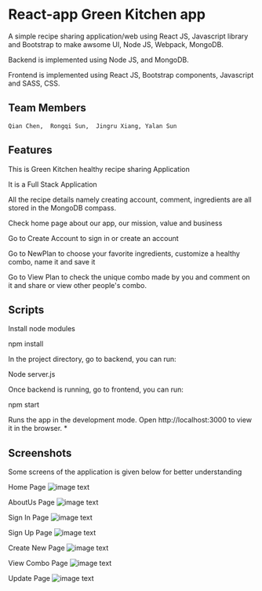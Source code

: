 # React-app Green Kitchen app  

A simple recipe sharing application/web using React JS, Javascript library and Bootstrap to make awsome UI, Node JS, Webpack, MongoDB.  

Backend is implemented using Node JS, and MongoDB.  

Frontend is implemented using React JS, Bootstrap components, Javascript and SASS, CSS.  

## Team Members
    Qian Chen,  Rongqi Sun,  Jingru Xiang, Yalan Sun  

## Features
This is Green Kitchen healthy recipe sharing Application  

It is a Full Stack Application

All the recipe details namely creating account, comment, ingredients are all stored in the MongoDB compass.

Check home page about our app, our mission, value and business  

Go to Create Account to sign in or create an account  

Go to NewPlan to choose your favorite ingredients, customize a healthy combo, name it and save it  

Go to View Plan to check the unique combo made by you and comment on it and share or view other people's combo.

## Scripts

Install node modules

npm install  

In the project directory, go to backend, you can run:  
 
Node server.js

Once backend is running, go to frontend, you can run:  

npm start  

Runs the app in the development mode.
Open http://localhost:3000 to view it in the browser.
*
## Screenshots

Some screens of the application is given below for better understanding

Home Page
![image text](https://github.com/neu-mis-info6150-fall2021/final-project-team-23/blob/ef6a383901e55bccacd1c78b44e851ab76b8c0ae/frontend/src/img/screenshots/homepage.png)

AboutUs Page
![image text](https://github.com/neu-mis-info6150-fall2021/final-project-team-23/blob/ef6a383901e55bccacd1c78b44e851ab76b8c0ae/frontend/src/img/screenshots/AboutUs.png)

Sign In Page
![image text](https://github.com/neu-mis-info6150-fall2021/final-project-team-23/blob/ef6a383901e55bccacd1c78b44e851ab76b8c0ae/frontend/src/img/screenshots/signIn.png)

Sign Up Page
![image text](https://github.com/neu-mis-info6150-fall2021/final-project-team-23/blob/ef6a383901e55bccacd1c78b44e851ab76b8c0ae/frontend/src/img/screenshots/signUp.png)

Create New Page
![image text](https://github.com/neu-mis-info6150-fall2021/final-project-team-23/blob/ef6a383901e55bccacd1c78b44e851ab76b8c0ae/frontend/src/img/screenshots/Create%20New.png)

View Combo Page
![image text](https://github.com/neu-mis-info6150-fall2021/final-project-team-23/blob/ef6a383901e55bccacd1c78b44e851ab76b8c0ae/frontend/src/img/screenshots/view.png)


Update Page
![image text](https://github.com/neu-mis-info6150-fall2021/final-project-team-23/blob/48fa95d3a409d48af2dd0b0d0cece5131d4feaf6/frontend/src/img/screenshots/update.png)